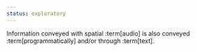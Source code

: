 ```yaml
---
status: exploratory
---
```


Information conveyed with spatial :term[audio] is also conveyed :term[programmatically] and/or through :term[text].
